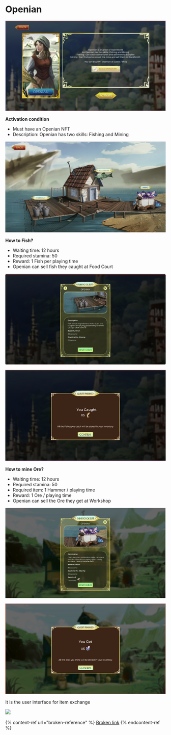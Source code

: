 # Openian

![](../../.gitbook/assets/z5.png)

**Activation condition**

* Must have an Openian NFT
* Description: Openian has two skills: Fishing and Mining

![](<../../.gitbook/assets/z51 (1).png>)

**How to Fish?**

* Waiting time: 12 hours
* Required stamina: 50
* Reward: 1 Fish per playing time
* Openian can sell fish they caught at Food Court

![](../../.gitbook/assets/z52.png)

![](../../.gitbook/assets/z53.png)

**How to mine Ore?**

* Waiting time: 12 hours
* Required stamina: 50
* Required item: 1 Hammer / playing time
* Reward: 1 Ore / playing time
* Openian can sell the Ore they get at Workshop

![](../../.gitbook/assets/z54.png)

![](../../.gitbook/assets/z55.png)

It is the user interface for item exchange

![](../../.gitbook/assets/Untitled\_\(7\).png)

{% content-ref url="broken-reference" %}
[Broken link](broken-reference)
{% endcontent-ref %}
